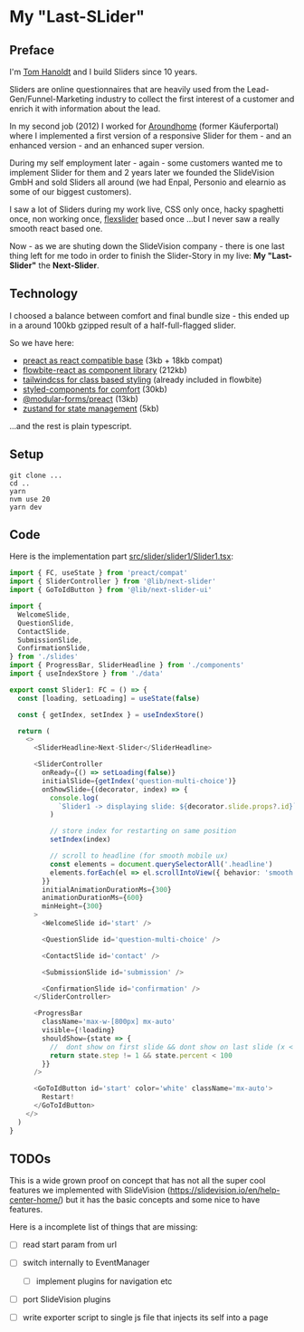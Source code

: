 # My "Last-SLider"

## Preface
I'm [Tom Hanoldt](https://www.tomhanoldt.info) and I build Sliders since 10 years.

Sliders are online questionnaires that are heavily used from the Lead-Gen/Funnel-Marketing industry to collect the first interest of a customer and enrich it with information about the lead.

In my second job (2012) I worked for [Aroundhome](https://www.aroundhome.com) (former Käuferportal) where I implemented a first version of a responsive Slider for them - and an enhanced version - and an enhanced super version.

During my self employment later - again - some customers wanted me to implement Slider for them and 2 years later we founded the SlideVision GmbH and sold Sliders all around (we had Enpal, Personio and elearnio as some of our biggest customers).

I saw a lot of Sliders during my work live, CSS only once, hacky spaghetti once, non working once, [flexslider](http://flexslider.woothemes.com/) based once ...but I never saw a really smooth react based one.

Now - as we are shuting down the SlideVision company - there is one last thing left for me todo in order to finish the Slider-Story in my live: **My "Last-Slider"** the **Next-Slider**.

## Technology
I choosed a balance between comfort and final bundle size - this ended up in a around 100kb gzipped result of a half-full-flagged slider.

So we have here:
  - [preact as react compatible base](https://preactjs.com/) (3kb + 18kb compat)
  - [flowbite-react as component library](https://www.flowbite-react.com/) (212kb)
  - [tailwindcss for class based styling](https://tailwindcss.com/) (already included in flowbite)
  - [styled-components for comfort](https://styled-components.com/) (30kb)
  - [@modular-forms/preact](https://github.com/fabian-hiller/modular-forms) (13kb)
  - [zustand for state management](https://github.com/pmndrs/zustand) (5kb)

...and the rest is plain typescript.

## Setup
```
git clone ...
cd ..
yarn
nvm use 20
yarn dev
```

## Code
Here is the implementation part [src/slider/slider1/Slider1.tsx](./src/slider/slider1/Slider1.tsx):

```typescript
import { FC, useState } from 'preact/compat'
import { SliderController } from '@lib/next-slider'
import { GoToIdButton } from '@lib/next-slider-ui'

import {
  WelcomeSlide,
  QuestionSlide,
  ContactSlide,
  SubmissionSlide,
  ConfirmationSlide,
} from './slides'
import { ProgressBar, SliderHeadline } from './components'
import { useIndexStore } from './data'

export const Slider1: FC = () => {
  const [loading, setLoading] = useState(false)

  const { getIndex, setIndex } = useIndexStore()

  return (
    <>
      <SliderHeadline>Next-Slider</SliderHeadline>

      <SliderController
        onReady={() => setLoading(false)}
        initialSlide={getIndex('question-multi-choice')}
        onShowSlide={(decorator, index) => {
          console.log(
            `Slider1 -> displaying slide: ${decorator.slide.props?.id}`,
          )

          // store index for restarting on same position
          setIndex(index)

          // scroll to headline (for smooth mobile ux)
          const elements = document.querySelectorAll('.headline')
          elements.forEach(el => el.scrollIntoView({ behavior: 'smooth' }))
        }}
        initialAnimationDurationMs={300}
        animationDurationMs={600}
        minHeight={300}
      >
        <WelcomeSlide id='start' />

        <QuestionSlide id='question-multi-choice' />

        <ContactSlide id='contact' />

        <SubmissionSlide id='submission' />

        <ConfirmationSlide id='confirmation' />
      </SliderController>

      <ProgressBar
        className='max-w-[800px] mx-auto'
        visible={!loading}
        shouldShow={state => {
          //  dont show on first slide && dont show on last slide (x < 100%)
          return state.step != 1 && state.percent < 100
        }}
      />

      <GoToIdButton id='start' color='white' className='mx-auto'>
        Restart!
      </GoToIdButton>
    </>
  )
}
```

## TODOs
This is a wide grown proof on concept that has not all the super cool features we implemented with SlideVision (https://slidevision.io/en/help-center-home/) but it has the basic concepts and some nice to have features.

Here is a incomplete list of things that are missing:
  * [ ] read start param from url
  * [ ] switch internally to EventManager
    * [ ] implement plugins for navigation etc
  * [ ] port SlideVision plugins
  * [ ] write exporter script to single js file that injects its self into a page


